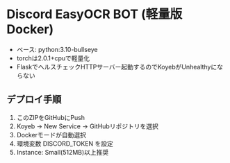 # Discord EasyOCR BOT (軽量版Docker)

- ベース: python:3.10-bullseye
- torchは2.0.1+cpuで軽量化
- FlaskでヘルスチェックHTTPサーバー起動するのでKoyebがUnhealthyにならない

## デプロイ手順
1. このZIPをGitHubにPush
2. Koyeb → New Service → GitHubリポジトリを選択
3. Dockerモードが自動選択
4. 環境変数 DISCORD_TOKEN を設定
5. Instance: Small(512MB)以上推奨
